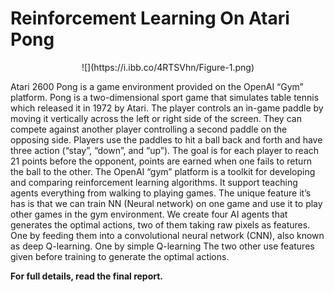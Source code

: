 # Reinforcement Learning On Atari Pong

<p align="center">
![](https://i.ibb.co/4RTSVhn/Figure-1.png)
</p>

Atari 2600 Pong is a game environment provided on the OpenAI “Gym” platform. Pong is a two-dimensional sport game that simulates table tennis which released it in 1972 by Atari. The player controls an in-game paddle by moving it vertically across the left or right side of the screen. They can compete against another player controlling a second paddle on the opposing side. Players use the paddles to hit a ball back and forth and have three action (“stay”, “down”, and “up”). The goal is for each player to reach 21 points before the opponent, points are earned when one fails to return the ball to the other. The OpenAI “gym” platform is a toolkit for developing and comparing reinforcement learning algorithms. It support teaching agents everything from walking to playing games. The unique feature it’s has is that we can train NN (Neural network) on one game and use it to play other games in the gym environment. We create four AI agents that generates the optimal actions, two of them taking raw pixels as features. One by feeding them into a convolutional neural network (CNN), also known as deep Q-learning. One by simple Q-learning The two other use features given before training to generate the optimal actions.

**For full details, read the final report.**
